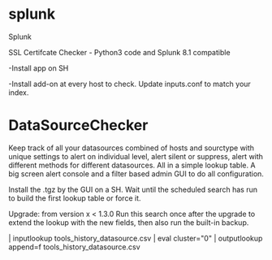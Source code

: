 # splunk
Splunk

SSL Certifcate Checker - Python3 code and Splunk 8.1 compatible

-Install app on SH

-Install add-on at every host to check. Update inputs.conf to match your index.

# DataSourceChecker
Keep track of all your datasources combined of hosts and sourctype with unique settings to alert on individual level, alert silent or suppress, alert with different methods for different datasources. All in a simple lookup table. A big screen alert console and a filter based admin GUI to do all configuration.

Install the .tgz by the GUI on a SH. Wait until the scheduled search has run to build the first lookup table or force it.

Upgrade: from version x < 1.3.0
Run this search once after the upgrade to extend the lookup with the new fields, then also run the built-in backup.

| inputlookup tools_history_datasource.csv | eval cluster="0" | outputlookup append=f tools_history_datasource.csv
